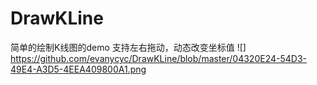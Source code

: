 # DrawKLine
简单的绘制K线图的demo
支持左右拖动，动态改变坐标值
![] https://github.com/evanycyc/DrawKLine/blob/master/04320E24-54D3-49E4-A3D5-4EEA409800A1.png
